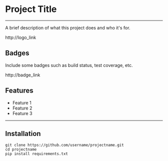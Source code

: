# Project Title
---
A brief description of what this project does and who it's for.

http://logo_link

## Badges

Include some badges such as build status, test coverage, etc.

http://badge_link

## Features
- Feature 1
- Feature 2
- Feature 3
---
## Installation
    git clone https://github.com/username/projectname.git
    cd projectname
    pip install requirements.txt
